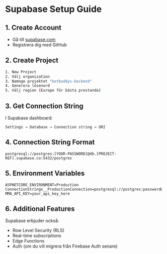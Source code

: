 # Supabase Setup Guide

## 1. Create Account
- Gå till [supabase.com](https://supabase.com)
- Registrera dig med GitHub

## 2. Create Project
```bash
1. New Project
2. Välj organization
3. Namnge projektet "betbuddys-backend"
4. Generera lösenord
5. Välj region (Europe för bästa prestanda)
```

## 3. Get Connection String
I Supabase dashboard:
```
Settings → Database → Connection string → URI
```

## 4. Connection String Format
```
postgresql://postgres:[YOUR-PASSWORD]@db.[PROJECT-REF].supabase.co:5432/postgres
```

## 5. Environment Variables
```
ASPNETCORE_ENVIRONMENT=Production
ConnectionStrings__ProductionConnection=postgresql://postgres:password@db.projectref.supabase.co:5432/postgres
MMA_API_KEY=your_api_key_here
```

## 6. Additional Features
Supabase erbjuder också:
- Row Level Security (RLS)
- Real-time subscriptions
- Edge Functions
- Auth (om du vill migrera från Firebase Auth senare)
